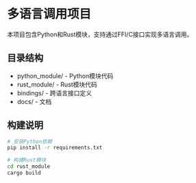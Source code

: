 # 多语言调用项目

本项目包含Python和Rust模块，支持通过FFI/C接口实现多语言调用。

## 目录结构
- python_module/ - Python模块代码
- rust_module/ - Rust模块代码
- bindings/ - 跨语言接口定义
- docs/ - 文档

## 构建说明

```bash
# 安装Python依赖
pip install -r requirements.txt

# 构建Rust模块
cd rust_module
cargo build
```